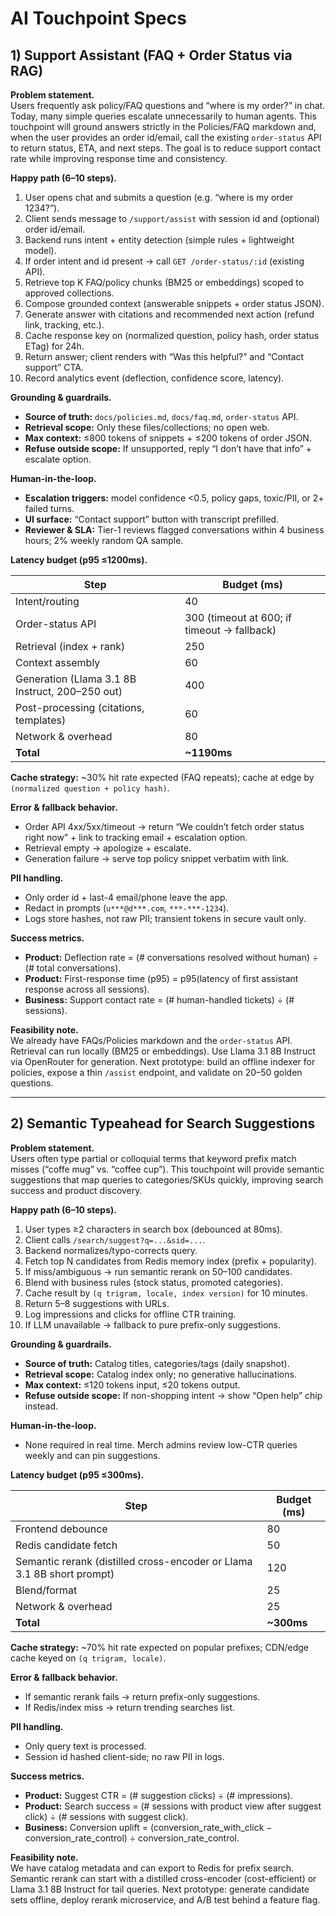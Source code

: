 # AI Touchpoint Specs

## 1) Support Assistant (FAQ + Order Status via RAG)

**Problem statement.**  
Users frequently ask policy/FAQ questions and “where is my order?” in chat. Today, many simple queries escalate unnecessarily to human agents. This touchpoint will ground answers strictly in the Policies/FAQ markdown and, when the user provides an order id/email, call the existing `order-status` API to return status, ETA, and next steps. The goal is to reduce support contact rate while improving response time and consistency.

**Happy path (6–10 steps).**
1. User opens chat and submits a question (e.g. “where is my order 1234?”).  
2. Client sends message to `/support/assist` with session id and (optional) order id/email.  
3. Backend runs intent + entity detection (simple rules + lightweight model).  
4. If order intent and id present → call `GET /order-status/:id` (existing API).  
5. Retrieve top K FAQ/policy chunks (BM25 or embeddings) scoped to approved collections.  
6. Compose grounded context (answerable snippets + order status JSON).  
7. Generate answer with citations and recommended next action (refund link, tracking, etc.).  
8. Cache response key on (normalized question, policy hash, order status ETag) for 24h.  
9. Return answer; client renders with “Was this helpful?” and “Contact support” CTA.  
10. Record analytics event (deflection, confidence score, latency).  

**Grounding & guardrails.**
- **Source of truth:** `docs/policies.md`, `docs/faq.md`, `order-status` API.  
- **Retrieval scope:** Only these files/collections; no open web.  
- **Max context:** ≤800 tokens of snippets + ≤200 tokens of order JSON.  
- **Refuse outside scope:** If unsupported, reply “I don’t have that info” + escalate option.  

**Human-in-the-loop.**
- **Escalation triggers:** model confidence <0.5, policy gaps, toxic/PII, or 2+ failed turns.  
- **UI surface:** “Contact support” button with transcript prefilled.  
- **Reviewer & SLA:** Tier-1 reviews flagged conversations within 4 business hours; 2% weekly random QA sample.  

**Latency budget (p95 ≤1200ms).**

| Step | Budget (ms) |
|------|-------------|
| Intent/routing | 40 |
| Order-status API | 300 (timeout at 600; if timeout → fallback) |
| Retrieval (index + rank) | 250 |
| Context assembly | 60 |
| Generation (Llama 3.1 8B Instruct, 200–250 out) | 400 |
| Post-processing (citations, templates) | 60 |
| Network & overhead | 80 |
| **Total** | **~1190ms** |

**Cache strategy:** ~30% hit rate expected (FAQ repeats); cache at edge by `(normalized question + policy hash)`.

**Error & fallback behavior.**
- Order API 4xx/5xx/timeout → return “We couldn’t fetch order status right now” + link to tracking email + escalation option.  
- Retrieval empty → apologize + escalate.  
- Generation failure → serve top policy snippet verbatim with link.  

**PII handling.**
- Only order id + last-4 email/phone leave the app.  
- Redact in prompts (`u***@d***.com`, `***-***-1234`).  
- Logs store hashes, not raw PII; transient tokens in secure vault only.  

**Success metrics.**
- **Product:** Deflection rate = (# conversations resolved without human) ÷ (# total conversations).  
- **Product:** First-response time (p95) = p95(latency of first assistant response across all sessions).  
- **Business:** Support contact rate = (# human-handled tickets) ÷ (# sessions).  

**Feasibility note.**  
We already have FAQs/Policies markdown and the `order-status` API. Retrieval can run locally (BM25 or embeddings). Use Llama 3.1 8B Instruct via OpenRouter for generation. Next prototype: build an offline indexer for policies, expose a thin `/assist` endpoint, and validate on 20–50 golden questions.

---

## 2) Semantic Typeahead for Search Suggestions

**Problem statement.**  
Users often type partial or colloquial terms that keyword prefix match misses (“coffe mug” vs. “coffee cup”). This touchpoint will provide semantic suggestions that map queries to categories/SKUs quickly, improving search success and product discovery.

**Happy path (6–10 steps).**
1. User types ≥2 characters in search box (debounced at 80ms).  
2. Client calls `/search/suggest?q=...&sid=...`.  
3. Backend normalizes/typo-corrects query.  
4. Fetch top N candidates from Redis memory index (prefix + popularity).  
5. If miss/ambiguous → run semantic rerank on 50–100 candidates.  
6. Blend with business rules (stock status, promoted categories).  
7. Cache result by `(q trigram, locale, index version)` for 10 minutes.  
8. Return 5–8 suggestions with URLs.  
9. Log impressions and clicks for offline CTR training.  
10. If LLM unavailable → fallback to pure prefix-only suggestions.  

**Grounding & guardrails.**
- **Source of truth:** Catalog titles, categories/tags (daily snapshot).  
- **Retrieval scope:** Catalog index only; no generative hallucinations.  
- **Max context:** ≤120 tokens input, ≤20 tokens output.  
- **Refuse outside scope:** If non-shopping intent → show “Open help” chip instead.  

**Human-in-the-loop.**
- None required in real time. Merch admins review low-CTR queries weekly and can pin suggestions.

**Latency budget (p95 ≤300ms).**

| Step | Budget (ms) |
|------|-------------|
| Frontend debounce | 80 |
| Redis candidate fetch | 50 |
| Semantic rerank (distilled cross-encoder or Llama 3.1 8B short prompt) | 120 |
| Blend/format | 25 |
| Network & overhead | 25 |
| **Total** | **~300ms** |

**Cache strategy:** ~70% hit rate expected on popular prefixes; CDN/edge cache keyed on `(q trigram, locale)`.

**Error & fallback behavior.**
- If semantic rerank fails → return prefix-only suggestions.  
- If Redis/index miss → return trending searches list.  

**PII handling.**
- Only query text is processed.  
- Session id hashed client-side; no raw PII in logs.  

**Success metrics.**
- **Product:** Suggest CTR = (# suggestion clicks) ÷ (# impressions).  
- **Product:** Search success = (# sessions with product view after suggest click) ÷ (# sessions with suggest click).  
- **Business:** Conversion uplift = (conversion_rate_with_click − conversion_rate_control) ÷ conversion_rate_control.  

**Feasibility note.**  
We have catalog metadata and can export to Redis for prefix search. Semantic rerank can start with a distilled cross-encoder (cost-efficient) or Llama 3.1 8B Instruct for tail queries. Next prototype: generate candidate sets offline, deploy rerank microservice, and A/B test behind a feature flag.
